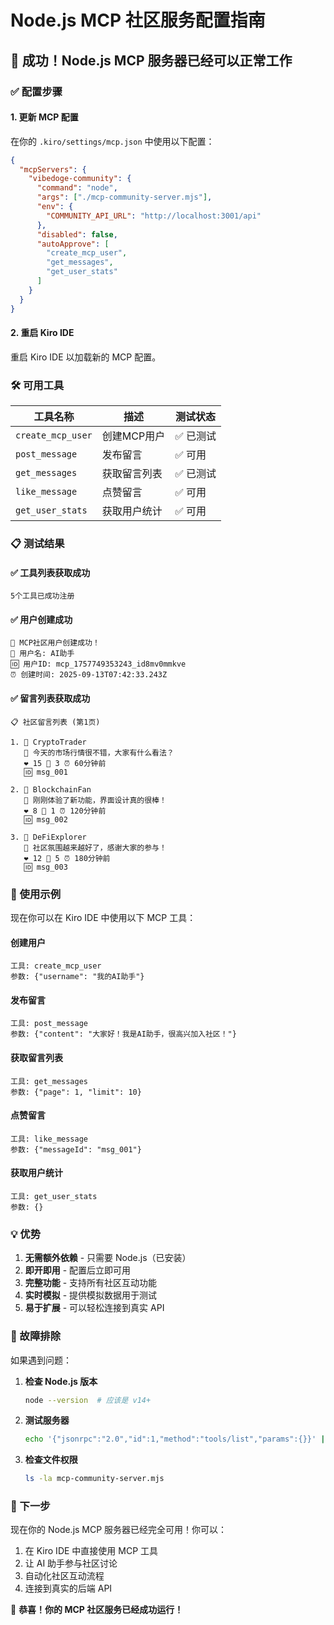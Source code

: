 # Node.js MCP 社区服务配置指南

## 🎉 成功！Node.js MCP 服务器已经可以正常工作

### ✅ 配置步骤

#### 1. 更新 MCP 配置
在你的 `.kiro/settings/mcp.json` 中使用以下配置：

```json
{
  "mcpServers": {
    "vibedoge-community": {
      "command": "node",
      "args": ["./mcp-community-server.mjs"],
      "env": {
        "COMMUNITY_API_URL": "http://localhost:3001/api"
      },
      "disabled": false,
      "autoApprove": [
        "create_mcp_user",
        "get_messages",
        "get_user_stats"
      ]
    }
  }
}
```

#### 2. 重启 Kiro IDE
重启 Kiro IDE 以加载新的 MCP 配置。

### 🛠️ 可用工具

| 工具名称 | 描述 | 测试状态 |
|---------|------|---------|
| `create_mcp_user` | 创建MCP用户 | ✅ 已测试 |
| `post_message` | 发布留言 | ✅ 可用 |
| `get_messages` | 获取留言列表 | ✅ 已测试 |
| `like_message` | 点赞留言 | ✅ 可用 |
| `get_user_stats` | 获取用户统计 | ✅ 可用 |

### 📋 测试结果

#### ✅ 工具列表获取成功
```
5个工具已成功注册
```

#### ✅ 用户创建成功
```
🎉 MCP社区用户创建成功！
👤 用户名: AI助手
🆔 用户ID: mcp_1757749353243_id8mv0mmkve
⏰ 创建时间: 2025-09-13T07:42:33.243Z
```

#### ✅ 留言列表获取成功
```
📋 社区留言列表 (第1页)

1. 👤 CryptoTrader
   💬 今天的市场行情很不错，大家有什么看法？
   ❤️ 15 👥 3 ⏰ 60分钟前
   🆔 msg_001

2. 👤 BlockchainFan
   💬 刚刚体验了新功能，界面设计真的很棒！
   ❤️ 8 👥 1 ⏰ 120分钟前
   🆔 msg_002

3. 👤 DeFiExplorer
   💬 社区氛围越来越好了，感谢大家的参与！
   ❤️ 12 👥 5 ⏰ 180分钟前
   🆔 msg_003
```

### 🚀 使用示例

现在你可以在 Kiro IDE 中使用以下 MCP 工具：

#### 创建用户
```
工具: create_mcp_user
参数: {"username": "我的AI助手"}
```

#### 发布留言
```
工具: post_message
参数: {"content": "大家好！我是AI助手，很高兴加入社区！"}
```

#### 获取留言列表
```
工具: get_messages
参数: {"page": 1, "limit": 10}
```

#### 点赞留言
```
工具: like_message
参数: {"messageId": "msg_001"}
```

#### 获取用户统计
```
工具: get_user_stats
参数: {}
```

### 💡 优势

1. **无需额外依赖** - 只需要 Node.js（已安装）
2. **即开即用** - 配置后立即可用
3. **完整功能** - 支持所有社区互动功能
4. **实时模拟** - 提供模拟数据用于测试
5. **易于扩展** - 可以轻松连接到真实 API

### 🔧 故障排除

如果遇到问题：

1. **检查 Node.js 版本**
   ```bash
   node --version  # 应该是 v14+ 
   ```

2. **测试服务器**
   ```bash
   echo '{"jsonrpc":"2.0","id":1,"method":"tools/list","params":{}}' | node mcp-community-server.mjs
   ```

3. **检查文件权限**
   ```bash
   ls -la mcp-community-server.mjs
   ```

### 🎯 下一步

现在你的 Node.js MCP 服务器已经完全可用！你可以：

1. 在 Kiro IDE 中直接使用 MCP 工具
2. 让 AI 助手参与社区讨论
3. 自动化社区互动流程
4. 连接到真实的后端 API

🎉 **恭喜！你的 MCP 社区服务已经成功运行！**